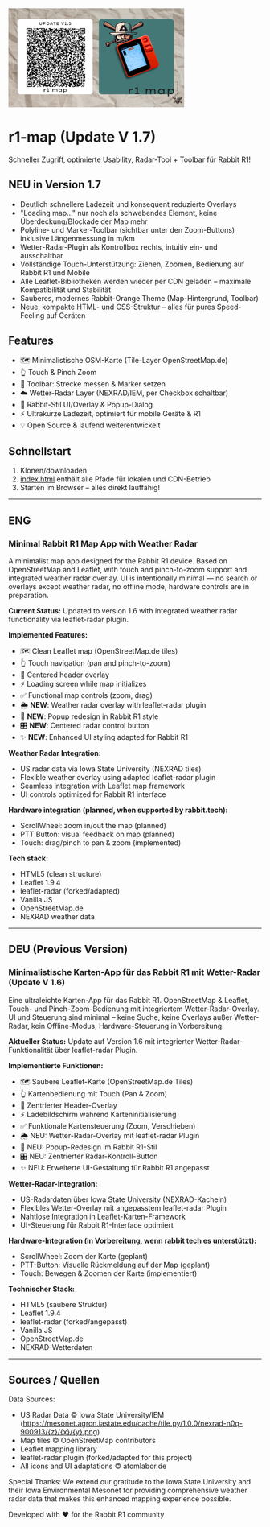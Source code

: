 <img width="350" src="https://raw.githubusercontent.com/atomlabor/r1-map/main/r1%20map.png" alt="r1-map">

# r1-map (Update V 1.7)

Schneller Zugriff, optimierte Usability, Radar-Tool + Toolbar für Rabbit R1!

## NEU in Version 1.7
- Deutlich schnellere Ladezeit und konsequent reduzierte Overlays
- "Loading map..." nur noch als schwebendes Element, keine Überdeckung/Blockade der Map mehr
- Polyline- und Marker-Toolbar (sichtbar unter den Zoom-Buttons) inklusive Längenmessung in m/km
- Wetter-Radar-Plugin als Kontrollbox rechts, intuitiv ein- und ausschaltbar
- Vollständige Touch-Unterstützung: Ziehen, Zoomen, Bedienung auf Rabbit R1 und Mobile
- Alle Leaflet-Bibliotheken werden wieder per CDN geladen – maximale Kompatibilität und Stabilität
- Sauberes, modernes Rabbit-Orange Theme (Map-Hintergrund, Toolbar)
- Neue, kompakte HTML- und CSS-Struktur – alles für pures Speed-Feeling auf Geräten

## Features
- 🗺️ Minimalistische OSM-Karte (Tile-Layer OpenStreetMap.de)
- 👆 Touch & Pinch Zoom
- 📏 Toolbar: Strecke messen & Marker setzen
- ☁️ Wetter-Radar Layer (NEXRAD/IEM, per Checkbox schaltbar)
- 🎨 Rabbit-Stil UI/Overlay & Popup-Dialog
- ⚡️ Ultrakurze Ladezeit, optimiert für mobile Geräte & R1
- 💡 Open Source & laufend weiterentwickelt

## Schnellstart

1. Klonen/downloaden
2. [index.html](public/index.html) enthält alle Pfade für lokalen und CDN-Betrieb
3. Starten im Browser – alles direkt lauffähig!

---

## ENG

### Minimal Rabbit R1 Map App with Weather Radar

A minimalist map app designed for the Rabbit R1 device. Based on OpenStreetMap and Leaflet, with touch and pinch-to-zoom support and integrated weather radar overlay. UI is intentionally minimal — no search or overlays except weather radar, no offline mode, hardware controls are in preparation.

**Current Status:** Updated to version 1.6 with integrated weather radar functionality via leaflet-radar plugin.

**Implemented Features:**
- 🗺️ Clean Leaflet map (OpenStreetMap.de tiles)
- 👆 Touch navigation (pan and pinch-to-zoom)
- 🎯 Centered header overlay
- ⚡ Loading screen while map initializes
- ✅ Functional map controls (zoom, drag)
- 🌦️ **NEW**: Weather radar overlay with leaflet-radar plugin
- 🎨 **NEW**: Popup redesign in Rabbit R1 style
- 🎛️ **NEW**: Centered radar control button
- ✨ **NEW**: Enhanced UI styling adapted for Rabbit R1

**Weather Radar Integration:**
- US radar data via Iowa State University (NEXRAD tiles)
- Flexible weather overlay using adapted leaflet-radar plugin
- Seamless integration with Leaflet map framework
- UI controls optimized for Rabbit R1 interface

**Hardware integration (planned, when supported by rabbit.tech):**
- ScrollWheel: zoom in/out the map (planned)
- PTT Button: visual feedback on map (planned)
- Touch: drag/pinch to pan & zoom (implemented)

**Tech stack:**
- HTML5 (clean structure)
- Leaflet 1.9.4
- leaflet-radar (forked/adapted)
- Vanilla JS
- OpenStreetMap.de
- NEXRAD weather data

---

## DEU (Previous Version)

### Minimalistische Karten-App für das Rabbit R1 mit Wetter-Radar (Update V 1.6)

Eine ultraleichte Karten-App für das Rabbit R1. OpenStreetMap & Leaflet, Touch- und Pinch-Zoom-Bedienung mit integriertem Wetter-Radar-Overlay. UI und Steuerung sind minimal – keine Suche, keine Overlays außer Wetter-Radar, kein Offline-Modus, Hardware-Steuerung in Vorbereitung.

**Aktueller Status:** Update auf Version 1.6 mit integrierter Wetter-Radar-Funktionalität über leaflet-radar Plugin.

**Implementierte Funktionen:**
- 🗺️ Saubere Leaflet-Karte (OpenStreetMap.de Tiles)
- 👆 Kartenbedienung mit Touch (Pan & Zoom)
- 🎯 Zentrierter Header-Overlay
- ⚡ Ladebildschirm während Karteninitialisierung
- ✅ Funktionale Kartensteuerung (Zoom, Verschieben)
- 🌦️ NEU: Wetter-Radar-Overlay mit leaflet-radar Plugin
- 🎨 NEU: Popup-Redesign im Rabbit R1-Stil
- 🎛️ NEU: Zentrierter Radar-Kontroll-Button
- ✨ NEU: Erweiterte UI-Gestaltung für Rabbit R1 angepasst

**Wetter-Radar-Integration:**
- US-Radardaten über Iowa State University (NEXRAD-Kacheln)
- Flexibles Wetter-Overlay mit angepasstem leaflet-radar Plugin
- Nahtlose Integration in Leaflet-Karten-Framework
- UI-Steuerung für Rabbit R1-Interface optimiert

**Hardware-Integration (in Vorbereitung, wenn rabbit tech es unterstützt):**
- ScrollWheel: Zoom der Karte (geplant)
- PTT-Button: Visuelle Rückmeldung auf der Map (geplant)
- Touch: Bewegen & Zoomen der Karte (implementiert)

**Technischer Stack:**
- HTML5 (saubere Struktur)
- Leaflet 1.9.4
- leaflet-radar (forked/angepasst)
- Vanilla JS
- OpenStreetMap.de
- NEXRAD-Wetterdaten

---

## Sources / Quellen

Data Sources:
- US Radar Data © Iowa State University/IEM (https://mesonet.agron.iastate.edu/cache/tile.py/1.0.0/nexrad-n0q-900913/{z}/{x}/{y}.png)
- Map tiles © OpenStreetMap contributors
- Leaflet mapping library
- leaflet-radar plugin (forked/adapted for this project)
- All icons and UI adaptations © atomlabor.de

Special Thanks: We extend our gratitude to the Iowa State University and their Iowa Environmental Mesonet for providing comprehensive weather radar data that makes this enhanced mapping experience possible.

Developed with ❤️ for the Rabbit R1 community

